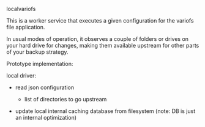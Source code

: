 ﻿localvariofs

This is a worker service that executes a given configuration for the 
variofs file application.

In usual modes of operation, it observes a couple of folders or drives
on your hard drive for changes, making them available upstream for other
parts of your backup strategy.


Prototype implementation:

local driver:
- read json configuration
  - list of directories to go upstream

- update local internal caching database from filesystem (note: DB is 
  just an internal optimization)

